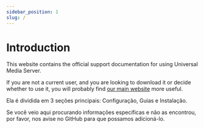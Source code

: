```yaml
---
sidebar_position: 1
slug: /
---
```


# Introduction

This website contains the official support documentation for using Universal Media Server.

If you are not a current user, and you are looking to download it or decide whether to use it, you will probably find [our main website](https://www.universalmediaserver.com) more useful.

Ela é dividida em 3 seções principais: Configuração, Guias e Instalação.

Se você veio aqui procurando informações específicas e não as encontrou, por favor, nos avise no GitHub para que possamos adicioná-lo.
